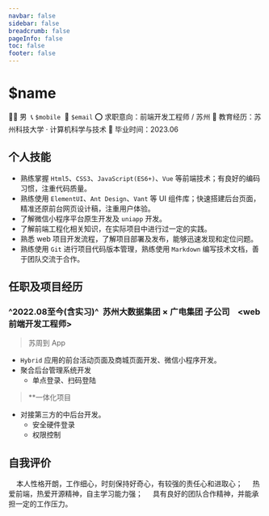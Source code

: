 ```yaml
---
navbar: false
sidebar: false
breadcrumb: false
pageInfo: false
toc: false
footer: false
---
```


# $name

👨‍💻 男&nbsp;&nbsp;📞 `$mobile`&nbsp;&nbsp;📧 `$email`
⭕ 求职意向：前端开发工程师 / 苏州
🏫 教育经历：苏州科技大学 · 计算机科学与技术
📆 毕业时间：2023.06

## 个人技能

- 熟练掌握 `Html5`、`CSS3`、`JavaScript(ES6+)`、`Vue` 等前端技术；有良好的编码习惯，注重代码质量。
- 熟练使用 `ElementUI`、`Ant Design`、`Vant` 等 UI 组件库；快速搭建后台页面，精准还原前台网页设计稿，注重用户体验。
- 了解微信小程序平台原生开发及 `uniapp` 开发。
- 了解前端工程化相关知识，在实际项目中进行过一定的实践。
- 熟悉 web 项目开发流程，了解项目部署及发布，能够迅速发现和定位问题。
- 熟练使用 `Git` 进行项目代码版本管理，熟练使用 `Markdown` 编写技术文档，善于团队交流于合作。

## 任职及项目经历

### ^2022.08至今(含实习)^&nbsp;&nbsp;苏州大数据集团 × 广电集团 子公司&nbsp;&nbsp;&nbsp;&nbsp;<web前端开发工程师>

> 苏周到 App

- `Hybrid` 应用的前台活动页面及商城页面开发、微信小程序开发。
- 聚合后台管理系统开发
  - 单点登录、扫码登陆

> \*\*一体化项目

- 对接第三方的中后台开发。
  - 安全硬件登录
  - 权限控制

## 自我评价

&nbsp;&nbsp;&nbsp;&nbsp;本人性格开朗，工作细心，时刻保持好奇心，有较强的责任心和进取心；
&nbsp;&nbsp;&nbsp;&nbsp;热爱前端，热爱开源精神，自主学习能力强；
&nbsp;&nbsp;&nbsp;&nbsp;具有良好的团队合作精神，并能承担一定的工作压力。
